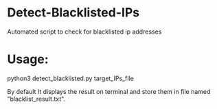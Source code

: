 # Detect-Blacklisted-IPs
Automated script to check for blacklisted ip addresses

# Usage:
python3 detect_blacklisted.py target_IPs_file

By default It displays the result on terminal and store them in file named "blacklist_result.txt".
